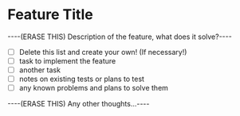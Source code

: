 # Feature Title

----(ERASE THIS) Description of the feature, what does it solve?----

- [ ] Delete this list and create your own! (If necessary!)
- [ ] task to implement the feature
- [ ] another task
- [ ] notes on existing tests or plans to test
- [ ] any known problems and plans to solve them

----(ERASE THIS) Any other thoughts...----
